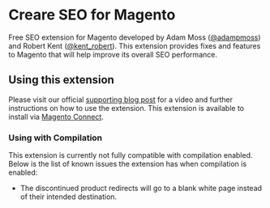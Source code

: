 # Creare SEO for Magento

Free SEO extension for Magento developed by Adam Moss ([@adampmoss](https://twitter.com/adampmoss)) and Robert Kent ([@kent_robert](https://twitter.com/kent_robert)). This extension provides fixes and features to Magento that will help improve its overall SEO performance.

## Using this extension

Please visit our official [supporting blog post](http://www.creare.co.uk/creare-seo-magento-extension) for a video and further instructions on how to use the extension. This extension is available to install via [Magento Connect](http://www.magentocommerce.com/magento-connect/creare-seo.html).

### Using with Compilation

This extension is currently not fully compatible with compilation enabled. Below is the list of known issues the extension has when compilation is enabled:

- The discontinued product redirects will go to a blank white page instead of their intended destination.
